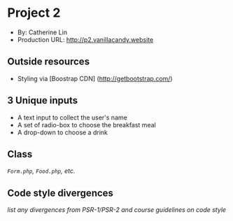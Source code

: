 # Project 2
+ By: Catherine Lin
+ Production URL: <http://p2.vanillacandy.website>

## Outside resources
+ Styling via [Boostrap CDN] (http://getbootstrap.com/)


## 3 Unique inputs
+ A text input to collect the user's name
+ A set of radio-box to choose the breakfast meal 
+ A drop-down to choose a drink

## Class
*`Form.php`, `Food.php`, etc.*

## Code style divergences
*list any divergences from PSR-1/PSR-2 and course guidelines on code style*


